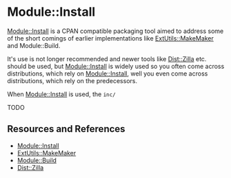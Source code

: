 # Module::Install

[Module::Install][install] is a CPAN compatible packaging tool aimed to address some of the short comings of earlier implementations like [ExtUtils::MakeMaker][extutils] and Module::Build.

It's use is not longer recommended and newer tools like [Dist::Zilla][dzil] etc. should be used, but [Module::Install][install] is widely used so you often come across distributions, which rely on [Module::Install][install], well you even come across distributions, which rely on the predecessors.

When [Module::Install][install] is used, the `inc/`

TODO

## Resources and References

- [Module::Install][install]
- [ExtUtils::MakeMaker][extutils]
- [Module::Build][build]
- [Dist::Zilla][dzil]

[dzil]: https://metacpan.org/pod/Dist::Zilla
[extutils]: https://metacpan.org/pod/ExtUtils::MakeMaker
[build]: https://metacpan.org/pod/Module::Build
[install]: https://metacpan.org/pod/Module::Install
